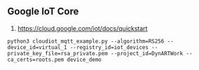 ## Google IoT Core

1. https://cloud.google.com/iot/docs/quickstart

```
python3 cloudiot_mqtt_example.py --algorithm=RS256 --device_id=virtual_1 --registry_id=iot_devices --private_key_file=rsa_private.pem --project_id=DynARTWork --ca_certs=roots.pem device_demo
```


